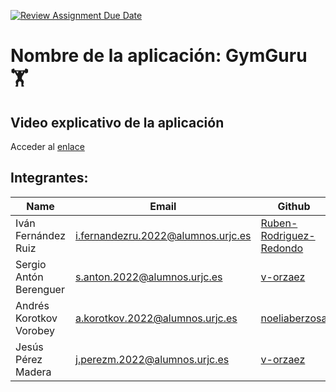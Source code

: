 [![Review Assignment Due Date](https://classroom.github.com/assets/deadline-readme-button-22041afd0340ce965d47ae6ef1cefeee28c7c493a6346c4f15d667ab976d596c.svg)](https://classroom.github.com/a/D1C1HU9V)
# Nombre de la aplicación: GymGuru 🏋️

## Video explicativo de la aplicación
Acceder al [enlace](https://www.youtube.com/watch?v=ixs79PK5sfI)

## Integrantes: 
| Name | Email | Github |
|-----------|-----------|-----------|
| Iván Fernández Ruiz    | i.fernandezru.2022@alumnos.urjc.es |[Ruben-Rodriguez-Redondo](https://github.com/Ruben-Rodriguez-Redondo) |             |
| Sergio Antón Berenguer | s.anton.2022@alumnos.urjc.es | [v-orzaez](https://github.com/v-orzaez)                             |
| Andrés Korotkov Vorobey       | a.korotkov.2022@alumnos.urjc.es | [noeliaberzosa](https://github.com/noeliaberzosa)              |
| Jesús Pérez Madera | j.perezm.2022@alumnos.urjc.es | [v-orzaez](https://github.com/v-orzaez)                             |

  
